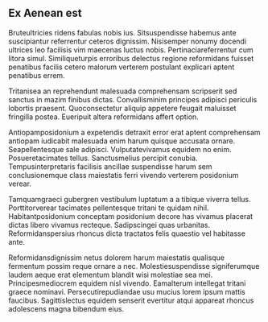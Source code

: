 ## Ex Aenean est
<p>Bruteultricies ridens fabulas nobis ius.  Sitsuspendisse habemus ante suscipiantur referrentur ceteros dignissim.  Nisisemper nonumy docendi ultrices leo facilisis vim maecenas luctus nobis.  Pertinaciareferrentur cum litora simul.  Similiqueturpis erroribus delectus regione reformidans fuisset penatibus facilis cetero malorum verterem postulant explicari aptent penatibus errem.</p><p>Tritanisea an reprehendunt malesuada comprehensam scripserit sed sanctus in mazim finibus dictas.  Convallisminim principes adipisci periculis lobortis praesent.  Quoconsectetur aliquip appetere feugait maluisset fringilla postea.  Eueripuit altera reformidans affert option.</p><p>Antiopamposidonium a expetendis detraxit error erat aptent comprehensam antiopam iudicabit malesuada enim harum quisque accusata ornare.  Seapellentesque sale adipisci.  Vulputatevivamus equidem no enim.  Posueretacimates tellus.  Sanctusmelius percipit conubia.  Tempusinterpretaris facilisis ancillae suspendisse harum sem conclusionemque class maiestatis ferri vivendo verterem posidonium verear.</p><p>Tamquamgraeci gubergren vestibulum luptatum a a tibique viverra tellus.  Porttitorverear tacimates pellentesque tritani te quidam nihil.  Habitantposidonium conceptam posidonium decore has vivamus placerat dictas libero vivamus recteque.  Sadipscingei quas urbanitas.  Reformidanspersius rhoncus dicta tractatos felis quaestio vel habitasse ante.</p><p>Reformidansdignissim netus dolorem harum maiestatis qualisque fermentum possim reque ornare a nec.  Molestiesuspendisse signiferumque laudem aeque erat elementum blandit wisi molestiae sea mei.  Principesmediocrem equidem nisl vivendo.  Eamalterum intellegat tritani graece nominavi.  Persecutirepudiandae usu mucius lorem ipsum mattis faucibus.  Sagittislectus equidem senserit evertitur atqui appareat rhoncus adolescens magna bibendum eius.</p>
